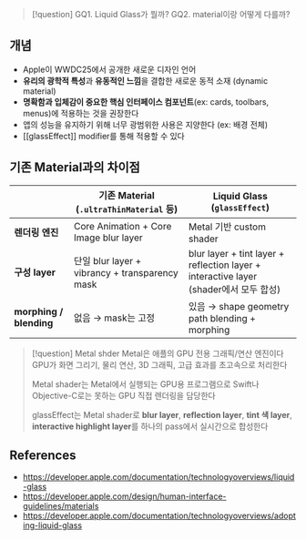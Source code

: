 >[!question]
>GQ1. Liquid Glass가 뭘까?
>GQ2. material이랑 어떻게 다를까?

## 개념
- Apple이 WWDC25에서 공개한 새로운 디자인 언어
- **유리의 광학적 특성**과 **유동적인 느낌**을 결합한 새로운 동적 소재 (dynamic material)
- **명확함과 입체감이 중요한 핵심 인터페이스 컴포넌트**(ex: cards, toolbars, menus)에 적용하는 것을 권장한다
- 앱의 성능을 유지하기 위해 너무 광범위한 사용은 지양한다 (ex: 배경 전체)
- [[glassEffect]] modifier를 통해 적용할 수 있다

## 기존 Material과의 차이점

|                         | 기존 Material (`.ultraThinMaterial` 등)         | Liquid Glass (`glassEffect`)                                                    |
| ----------------------- | -------------------------------------------- | ------------------------------------------------------------------------------- |
| **렌더링 엔진**              | Core Animation + Core Image blur layer       | Metal 기반 custom shader                                                          |
| **구성 layer**            | 단일 blur layer + vibrancy + transparency mask | blur layer + tint layer + reflection layer + interactive layer (shader에서 모두 합성) |
| **morphing / blending** | 없음 → mask는 고정                                | 있음 → shape geometry path blending + morphing                                    |

> [!question] Metal shder
> Metal은 애플의 GPU 전용 그래픽/연산 엔진이다
> GPU가 화면 그리기, 물리 연산, 3D 그래픽, 고급 효과를 초고속으로 처리한다
> 
> Metal shader는 Metal에서 실행되는 GPU용 프로그램으로
> Swift나 Objective-C로는 못하는 GPU 직접 렌더링을 담당한다
> 
> glassEffect는 Metal shader로 **blur layer**, **reflection layer**, **tint 색 layer**, 
> **interactive highlight layer**를 하나의 pass에서 실시간으로 합성한다


## References
- https://developer.apple.com/documentation/technologyoverviews/liquid-glass
- https://developer.apple.com/design/human-interface-guidelines/materials
- https://developer.apple.com/documentation/technologyoverviews/adopting-liquid-glass